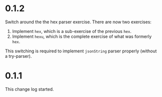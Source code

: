 # 0.1.2

Switch around the the hex parser exercise. There are now two exercises:

1. Implement `hex`, which is a sub-exercise of the previous `hex`.
2. Implement `hexu`, which is the complete exercise of what was formerly `hex`.

This switching is required to implement `jsonString` parser properly (without a try-parser).

# 0.1.1

This change log started.

